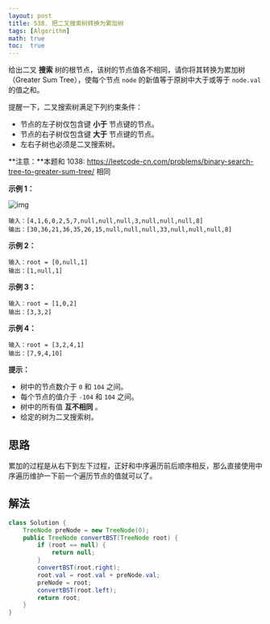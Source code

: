 ```yaml
---
layout: post
title: 538. 把二叉搜索树转换为累加树
tags: [Algorithm]
math: true
toc:  true
---
```


给出二叉 **搜索** 树的根节点，该树的节点值各不相同，请你将其转换为累加树（Greater Sum Tree），使每个节点 `node` 的新值等于原树中大于或等于 `node.val` 的值之和。

提醒一下，二叉搜索树满足下列约束条件：

- 节点的左子树仅包含键 **小于** 节点键的节点。
- 节点的右子树仅包含键 **大于** 节点键的节点。
- 左右子树也必须是二叉搜索树。

**注意：**本题和 1038: https://leetcode-cn.com/problems/binary-search-tree-to-greater-sum-tree/ 相同

**示例 1：**

![img](https://raw.githubusercontent.com/Traserve/traserve.github.io/main/_posts/algorithm/images/538-1.png)

```
输入：[4,1,6,0,2,5,7,null,null,null,3,null,null,null,8]
输出：[30,36,21,36,35,26,15,null,null,null,33,null,null,null,8]
```

**示例 2：**

```
输入：root = [0,null,1]
输出：[1,null,1]
```

**示例 3：**

```
输入：root = [1,0,2]
输出：[3,3,2]
```

**示例 4：**

```
输入：root = [3,2,4,1]
输出：[7,9,4,10]
```

**提示：**

- 树中的节点数介于 `0` 和 `104` 之间。
- 每个节点的值介于 `-104` 和 `104` 之间。
- 树中的所有值 **互不相同** 。
- 给定的树为二叉搜索树。

## 思路

累加的过程是从右下到左下过程，正好和中序遍历前后顺序相反，那么直接使用中序遍历维护一下前一个遍历节点的值就可以了。

## 解法

```java
class Solution {
    TreeNode preNode = new TreeNode(0);
    public TreeNode convertBST(TreeNode root) {
        if (root == null) {
            return null;
        }
        convertBST(root.right);
        root.val = root.val + preNode.val;
        preNode = root;
        convertBST(root.left);
        return root;
    }
}
```


